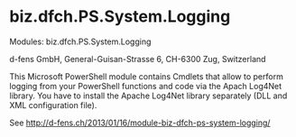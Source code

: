 biz.dfch.PS.System.Logging
==========================

Modules: biz.dfch.PS.System.Logging

d-fens GmbH, General-Guisan-Strasse 6, CH-6300 Zug, Switzerland

This Microsoft PowerShell module contains Cmdlets that allow to perform logging from your PowerShell functions and code via the Apach Log4Net library. You have to install the Apache Log4Net library separately (DLL and XML configuration file).

See http://d-fens.ch/2013/01/16/module-biz-dfch-ps-system-logging/
